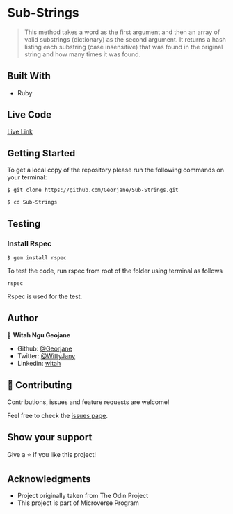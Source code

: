# Sub-Strings
> This method takes a word as the first argument and then an array of valid substrings (dictionary) as the second argument. It returns a hash listing each substring (case insensitive) that was found in the original string and how many times it was found.

## Built With

- Ruby

## Live Code

[Live Link](https://repl.it/@WitahGeorjane/Caesar-Cipher-1#script.rb)


## Getting Started

To get a local copy of the repository please run the following commands on your terminal:

```
$ git clone https://github.com/Georjane/Sub-Strings.git
```
```
$ cd Sub-Strings
```
## Testing
### Install Rspec

```
$ gem install rspec
```
To test the code, run rspec from root of the folder using terminal as follows

```
rspec
```

Rspec is used for the test.

## Author

👤 **Witah Ngu Geojane**

- Github: [@Georjane](https://github.com/Georjane)
- Twitter: [@WittyJany](https://twitter.com/WittyJany)
- Linkedin: [witah](https://www.linkedin.com/in/witah-georjane-74b8bb184)

## 🤝 Contributing

Contributions, issues and feature requests are welcome!

Feel free to check the [issues page](https://github.com/Georjane/Sub-Strings/issues).


## Show your support

Give a ⭐️ if you like this project!


## Acknowledgments

- Project originally taken from The Odin Project
- This project is part of Microverse Program

